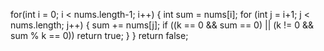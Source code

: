 for(int i = 0; i < nums.length-1; i++) {
int sum = nums[i];
for (int j = i+1; j < nums.length; j++) {
sum += nums[j];
if ((k == 0 && sum == 0) || (k != 0 && sum % k == 0))
return true;
}
}
return false;